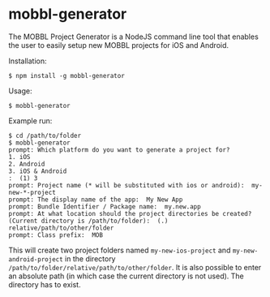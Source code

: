 mobbl-generator
===================================
The MOBBL Project Generator is a NodeJS command line tool that enables the user to easily setup new MOBBL projects for iOS and Android.

Installation:

    $ npm install -g mobbl-generator

Usage:

    $ mobbl-generator

Example run:

    $ cd /path/to/folder
    $ mobbl-generator
    prompt: Which platform do you want to generate a project for?
    1. iOS
    2. Android
    3. iOS & Android
    :  (1) 3
    prompt: Project name (* will be substituted with ios or android):  my-new-*-project
    prompt: The display name of the app:  My New App
    prompt: Bundle Identifier / Package name:  my.new.app
    prompt: At what location should the project directories be created? (Current directory is /path/to/folder):  (.) relative/path/to/other/folder
    prompt: Class prefix:  MOB
    
This will create two project folders named `my-new-ios-project` and `my-new-android-project` in the directory `/path/to/folder/relative/path/to/other/folder`. It is also possible to enter an absolute path (in which case the current directory is not used). The directory has to exist.